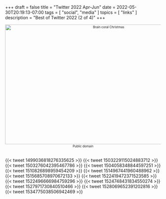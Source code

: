 +++
draft = false
title = "Twitter 2022 Apr-Jun"
date = 2022-05-30T20:19:13-07:00
tags = [
  "social",
  "media"
  ]
topics = [
  "links"
]
description = "Best of Twitter 2022 (2 of 4)"
+++
<div align="center" style="font-size:x-small"><img src="https://milkfish08.s3.amazonaws.com/photo/blog/15427837544_8a85f583df_h.jpg" width="654" height="388" alt="Brain coral Christmas"
title="Brain coral Christmas" /><br />
Public domain</div><br clear="all" />

{{< tweet 1499036818276335625 >}}
{{< tweet 1503229115024883712 >}}
{{< tweet 1503276042395467786 >}}
{{< tweet 1504058348844597251 >}}
{{< tweet 1510826898959454209 >}}
{{< tweet 1514967441960488962 >}}
{{< tweet 1515685708970672133 >}}
{{< tweet 1522419472371523585 >}}
{{< tweet 1522496666984759296 >}}
{{< tweet 1524748431834550274 >}}
{{< tweet 1527971730840510466 >}}
{{< tweet 1528069652391202816 >}}
{{< tweet 1534775038506942469 >}}
